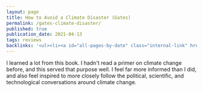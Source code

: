 ```yaml
---
layout: page
title: How to Avoid a Climate Disaster (Gates)
permalink: /gates-climate-disaster/
published: true
publication_date: 2021-04-13
tags: reviews
backlinks: '<ul><li><a id="all-pages-by-date" class="internal-link" href="/all-pages-by-date/">All pages by date</a></li><li><a id="books-published-in-2021" class="internal-link" href="/books-published-in-2021/">Published in 2021</a></li><li><a id="books-read-in-2021" class="internal-link" href="/books-read-in-2021/">Read in 2021</a></li><li><a id="books-tag-climate-change" class="internal-link" href="/books-tag-climate-change/">Climate change</a></li><li><a id="books-tag-nonfiction" class="internal-link" href="/books-tag-nonfiction/">Nonfiction</a></li><li><a id="books-tag-science" class="internal-link" href="/books-tag-science/">Science</a></li><li><a id="reviews" class="internal-link" href="/reviews/">Reviews</a></li></ul>'
---
```


I learned a lot from this book. I hadn't read a primer on climate change before, and this served that purpose well. I feel far more informed than I did, and also feel inspired to more closely follow the political, scientific, and technological conversations around climate change.